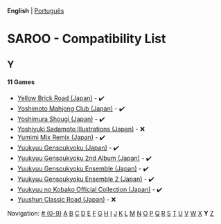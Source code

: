 **English** | [Português](../pt-br/Y.md)

# SAROO - Compatibility List

## Y

#### 11 Games

- [Yellow Brick Road (Japan)](../../../Regions/Retails/Japan/T-8109G/01/README.md) - :heavy_check_mark:
- [Yoshimoto Mahjong Club (Japan)](../../../Regions/Retails/Japan/T-20403G/01/README.md) - :heavy_check_mark:
- [Yoshimura Shougi (Japan)](../../../Regions/Retails/Japan/T-9531G/01/README.md) - :heavy_check_mark:
- [Yoshiyuki Sadamoto Illustrations (Japan)](../../../Regions/Retails/Japan/T-35102G/01/README.md) - :x:
- [Yumimi Mix Remix (Japan)](../../../Regions/Retails/Japan/T-4501G/01/README.md) - :heavy_check_mark:
- [Yuukyuu Gensoukyoku (Japan)](../../../Regions/Retails/Japan/T-27804G/01/README.md) - :heavy_check_mark:
- [Yuukyuu Gensoukyoku 2nd Album (Japan)](../../../Regions/Retails/Japan/T-27807G/01/README.md) - :heavy_check_mark:
- [Yuukyuu Gensoukyoku Ensemble (Japan)](../../../Regions/Retails/Japan/T-27808G/01/README.md) - :heavy_check_mark:
- [Yuukyuu Gensoukyoku Ensemble 2 (Japan)](../../../Regions/Retails/Japan/T-27809G/01/README.md) - :heavy_check_mark:
- [Yuukyuu no Kobako Official Collection (Japan)](../../../Regions/Retails/Japan/T-27806G/01/README.md) - :heavy_check_mark:
- [Yuushun Classic Road (Japan)](../../../Regions/Retails/Japan/T-6009G/01/README.md) - :x:

Navigation:
[# (0-9)](./09.md) [A](./A.md) [B](./B.md) [C](./C.md) [D](./D.md) [E](./E.md) [F](./F.md) [G](./G.md) [H](./H.md) [I](./I.md) [J](./J.md) [K](./K.md) [L](./L.md) [M](./M.md) [N](./N.md) [O](./O.md) [P](./P.md) [Q](./Q.md) [R](./R.md) [S](./S.md) [T](./T.md) [U](./U.md) [V](./V.md) [W](./W.md) [X](./X.md) **Y** [Z](./Z.md)
